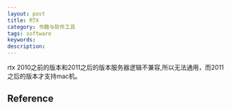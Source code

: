 ```yaml
---
layout: post
title: RTX
category: 书籍与软件工具
tags: software
keywords:
description: 
---
```


rtx 2010之前的版本和2011之后的版本服务器逻辑不兼容,所以无法通用，而2011之后的版本才支持mac机。

## Reference
